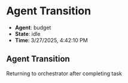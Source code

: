 # Agent Transition

- **Agent**: budget
- **State**: idle
- **Time**: 3/27/2025, 4:42:10 PM

## Agent Transition

Returning to orchestrator after completing task

